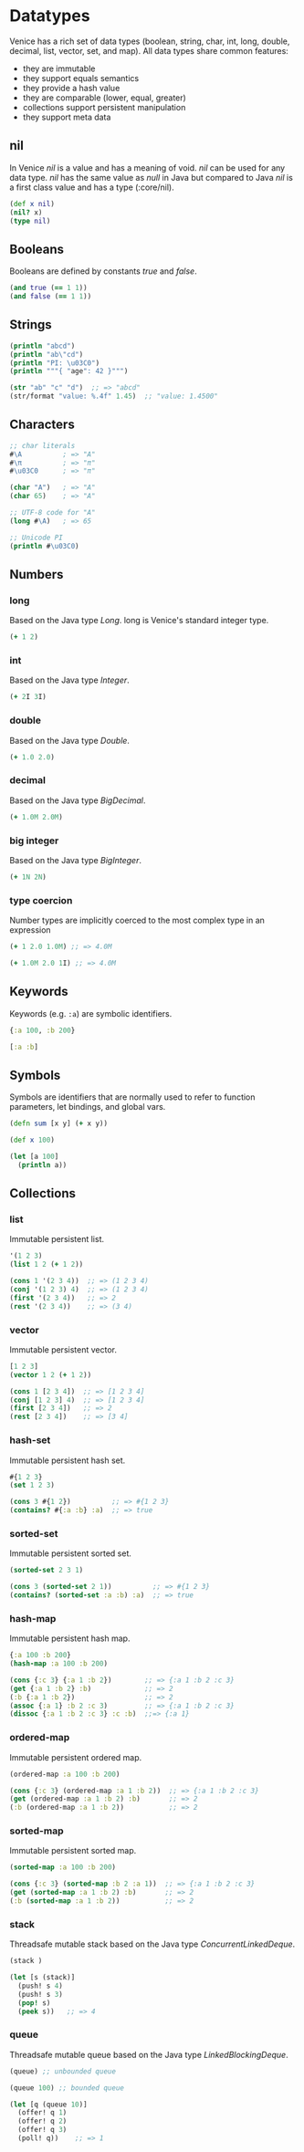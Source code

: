 # Datatypes

Venice has a rich set of data types (boolean, string, char, int, long, 
double, decimal, list, vector, set, and map). All data types share 
common features:

- they are immutable
- they support equals semantics
- they provide a hash value
- they are comparable (lower, equal, greater)
- collections support persistent manipulation
- they support meta data


## nil

In Venice _nil_ is a value and has a meaning of void. _nil_ can be used for any 
data type. _nil_ has the same value as _null_ in Java but compared to 
Java _nil_ is a first class value and has a type (:core/nil).

```clojure
(def x nil)
(nil? x)
(type nil)
```


## Booleans

Booleans are defined by constants _true_ and _false_.

```clojure
(and true (== 1 1))
(and false (== 1 1))
```


## Strings

```clojure
(println "abcd")
(println "ab\"cd")
(println "PI: \u03C0")
(println """{ "age": 42 }""")

(str "ab" "c" "d")  ;; => "abcd"
(str/format "value: %.4f" 1.45)  ;; "value: 1.4500"
```


## Characters

```clojure
;; char literals
#\A          ; => "A"
#\π          ; => "π"
#\u03C0      ; => "π"

(char "A")   ; => "A"
(char 65)    ; => "A"

;; UTF-8 code for "A"
(long #\A)   ; => 65

;; Unicode PI
(println #\u03C0)
```


## Numbers

### long

Based on the Java type _Long_. long is Venice's standard integer type.

```clojure
(+ 1 2)
```

### int

Based on the Java type _Integer_.

```clojure
(+ 2I 3I)
```

### double

Based on the Java type _Double_.

```clojure
(+ 1.0 2.0)
```

### decimal

Based on the Java type _BigDecimal_.

```clojure
(+ 1.0M 2.0M)
```

### big integer

Based on the Java type _BigInteger_.

```clojure
(+ 1N 2N)
```

### type coercion

Number types are implicitly coerced to the most complex type in an expression

```clojure
(+ 1 2.0 1.0M) ;; => 4.0M

(+ 1.0M 2.0 1I) ;; => 4.0M
```


## Keywords

Keywords (e.g. `:a`) are symbolic identifiers.

```clojure
{:a 100, :b 200}

[:a :b]
```

## Symbols

Symbols are identifiers that are normally used to refer to function parameters, 
let bindings, and global vars.

```clojure
(defn sum [x y] (+ x y))

(def x 100)

(let [a 100]
  (println a))
```


## Collections

### list

Immutable persistent list.

```clojure
'(1 2 3)
(list 1 2 (+ 1 2))

(cons 1 '(2 3 4))  ;; => (1 2 3 4)
(conj '(1 2 3) 4)  ;; => (1 2 3 4)
(first '(2 3 4))   ;; => 2
(rest '(2 3 4))    ;; => (3 4)
```

### vector

Immutable persistent vector.

```clojure
[1 2 3]
(vector 1 2 (+ 1 2))

(cons 1 [2 3 4])  ;; => [1 2 3 4]
(conj [1 2 3] 4)  ;; => [1 2 3 4]
(first [2 3 4])   ;; => 2
(rest [2 3 4])    ;; => [3 4]
```

### hash-set

Immutable persistent hash set.

```clojure
#{1 2 3}
(set 1 2 3)

(cons 3 #{1 2})          ;; => #{1 2 3}
(contains? #{:a :b} :a)  ;; => true
```

### sorted-set

Immutable persistent sorted set.

```clojure
(sorted-set 2 3 1)

(cons 3 (sorted-set 2 1))          ;; => #{1 2 3}
(contains? (sorted-set :a :b) :a)  ;; => true
```

### hash-map

Immutable persistent hash map.

```clojure
{:a 100 :b 200}
(hash-map :a 100 :b 200)

(cons {:c 3} {:a 1 :b 2})        ;; => {:a 1 :b 2 :c 3}
(get {:a 1 :b 2} :b)             ;; => 2
(:b {:a 1 :b 2})                 ;; => 2
(assoc {:a 1} :b 2 :c 3)         ;; => {:a 1 :b 2 :c 3}
(dissoc {:a 1 :b 2 :c 3} :c :b)  ;;=> {:a 1}
```

### ordered-map

Immutable persistent ordered map.

```clojure
(ordered-map :a 100 :b 200)

(cons {:c 3} (ordered-map :a 1 :b 2))  ;; => {:a 1 :b 2 :c 3}
(get (ordered-map :a 1 :b 2) :b)       ;; => 2
(:b (ordered-map :a 1 :b 2))           ;; => 2
```

### sorted-map

Immutable persistent sorted map.

```clojure
(sorted-map :a 100 :b 200)

(cons {:c 3} (sorted-map :b 2 :a 1))  ;; => {:a 1 :b 2 :c 3}
(get (sorted-map :a 1 :b 2) :b)       ;; => 2
(:b (sorted-map :a 1 :b 2))           ;; => 2
```

### stack

Threadsafe mutable stack based on the Java type _ConcurrentLinkedDeque_.

```clojure
(stack )

(let [s (stack)]
  (push! s 4)
  (push! s 3)
  (pop! s)
  (peek s))   ;; => 4
```


### queue

Threadsafe mutable queue based on the Java type _LinkedBlockingDeque_.

```clojure
(queue) ;; unbounded queue

(queue 100) ;; bounded queue

(let [q (queue 10)]
  (offer! q 1)
  (offer! q 2)
  (offer! q 3)
  (poll! q))    ;; => 1
```
